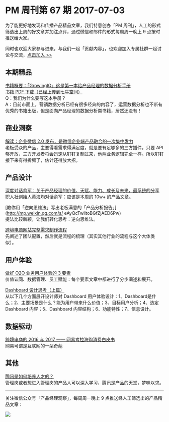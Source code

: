 # PM 周刊第 67 期 2017-07-03

为了能更好地发现和传播产品精品文章，我们特意创办「PM 周刊」，人工的形式筛选出上周的好文章并加注点评，通过微信和邮件的形式每周周一晚上 9 点按时推送给大家。     

同时也欢迎大家参与进来，与我们一起「贡献内容」，也欢迎加入专属社群一起讨论与交流，[点击加入 >>](http://mp.weixin.qq.com/s/w8DK1vV0f3Hpj7u3fCNsiw)   

## 本期精品   

[书籍概要：「GrowingIO」这是第一本给产品经理的数据分析手册](http://mp.weixin.qq.com/s/4HkmkUO8nRI8KioJaDVAHA)    
[书籍 PDF 下载（已经上传到七牛空间）](http://com-4jplus-temp.qiniudn.com/the-handbook-of-pm-data-analytics.pdf)    
Q：我们为什么要写这本手册？     
A：目前市面上，营销数据分析已经有很多经典的内容了，运营数据分析也不断有优秀的书籍出版，但是面向产品经理的数据分析类书籍，居然还没有！      

## 商业洞察  

[解读：企业微信 2.0 发布，是微信企业端产品融合的一次集中发力](http://mp.weixin.qq.com/s/SicNR8AS_f4lS10oCs2qQA)    
老板受众的产品，主要得看需求得满足度，就是要有足够多的三方插件，只要 API 够开放，三方开发者将会迅速从钉钉复制过来，他两业务逻辑完全一样。所以钉钉接下来有得折腾了，估计还得放大招。   

## 产品设计 

[深度对话俞军：关于产品经理的价值、天赋、能力、成长及未来，最系统的分享](http://mp.weixin.qq.com/s/NtkteW1oXQNRb6Av63yu6A)    
职人社创始人黄海均对话俞军：应该是本周的 10w+ 的产品文章。   

[教你用「逆向思维法」写出老板满意的「产品分析报告」](http://mp.weixin.qq.com/s/ eAyQcTwlitoBGfZjAED6Pw)   
提法比较新颖，让我们转化思考：逆向思维法。   

[跨境电商网站完整需求制作流程](http://mp.weixin.qq.com/s/rJ8fbC2gqXsVAjycOiTLtQ)   
先阐述了团队配置，然后就是流程的梳理（其实其他行业的流程与这个大体类似）。   

## 用户体验

[做好 O2O 业务用户体验的 3 要素](http://mp.weixin.qq.com/s/EjcmX-vXLeJKKsig9m-5gg)    
价值认同、数据管理、员工赋能：每个要素文章中都进行了分步阐述和展开。   

[Dashboard 设计思考（上篇）](http://mp.weixin.qq.com/s/TPVuIqLRkbq75MxXTE1ANA)     
从以下几个方面展开设计师对 Dashboard 用户体验设计：1、Dashboard是什么；2、主要场景是什么？能为用户带来什么价值；3、目标用户分析；4、选定 Dashboard 内容；5、Dashboard 内容结构；6、功能特性；7、信息设计。    

## 数据驱动

[跨境电商的 2016 与 2017 —— 网易考拉海购消费白皮书](http://mp.weixin.qq.com/s/ETZ5YHJ7o1FFLe0GFTk_Aw)   
网易可谓是互联网的一朵奇葩   

## 其他

[腾讯是如何培养人才的？](https://mp.weixin.qq.com/s/6tRDTtOxxcB0JV2MRqofJQ)      
管理岗或者想进入管理岗的产品人可以深入学习，腾讯是产品的天堂，梦味以求。   

---
关注微信公众号「产品经理观察」，每周周一晚上 9 点推送经人工筛选出的产品精品文章：
  
![](http://com-4jplus-temp.qiniudn.com/pmweekly-weixin.jpg)   